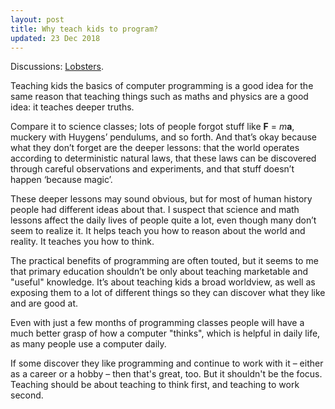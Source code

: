 ```yaml
---
layout: post
title: Why teach kids to program?
updated: 23 Dec 2018
---
```


<div class="hatnote">Discussions:
<a href="https://lobste.rs/s/eoy7p4/why_teach_kids_program_2017">Lobsters</a>.
</div>

Teaching kids the basics of computer programming is a good idea for the same
reason that teaching things such as maths and physics are a good idea: it
teaches deeper truths.

Compare it to science classes; lots of people forgot stuff like **F** =
*m***a**, muckery with Huygens’ pendulums, and so forth. And that’s okay because
what they don’t forget are the deeper lessons: that the world operates according
to deterministic natural laws, that these laws can be discovered through careful
observations and experiments, and that stuff doesn’t happen ‘because magic’.

These deeper lessons may sound obvious, but for most of human history people had
different ideas about that. I suspect that science and math lessons affect the
daily lives of people quite a lot, even though many don’t seem to realize it. It
helps teach you how to reason about the world and reality. It teaches you how to
think.

The practical benefits of programming are often touted, but it seems to me that
primary education shouldn’t be only about teaching marketable and "useful"
knowledge. It’s about teaching kids a broad worldview, as well as exposing them
to a lot of different things so they can discover what they like and are good
at.

Even with just a few months of programming classes people will have a much
better grasp of how a computer "thinks", which is helpful in daily life, as many
people use a computer daily.

If some discover they like programming and continue to work with it – either as
a career or a hobby – then that's great, too. But it shouldn't be the focus.
Teaching should be about teaching to think first, and teaching to work second.
